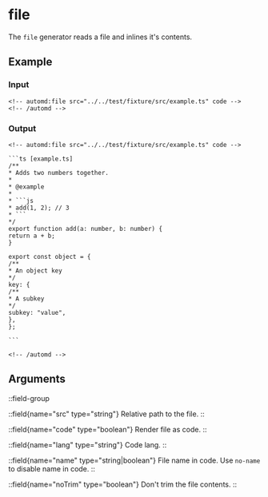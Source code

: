 # file

The `file` generator reads a file and inlines it's contents.

## Example

<!-- automd:example generator=file src="../../test/fixture/src/example.ts" code -->

### Input

    <!-- automd:file src="../../test/fixture/src/example.ts" code -->
    <!-- /automd -->

### Output

    <!-- automd:file src="../../test/fixture/src/example.ts" code -->

    ```ts [example.ts]
    /**
    * Adds two numbers together.
    *
    * @example
    *
    * ```js
    * add(1, 2); // 3
    * ```
    */
    export function add(a: number, b: number) {
    return a + b;
    }

    export const object = {
    /**
    * An object key
    */
    key: {
    /**
    * A subkey
    */
    subkey: "value",
    },
    };

    ```

    <!-- /automd -->

<!-- /automd -->

## Arguments

::field-group

::field{name="src" type="string"}
Relative path to the file.
::

::field{name="code" type="boolean"}
Render file as code.
::

::field{name="lang" type="string"}
Code lang.
::

::field{name="name" type="string|boolean"}
File name in code. Use `no-name` to disable name in code.
::

::field{name="noTrim" type="boolean"}
Don't trim the file contents.
::
